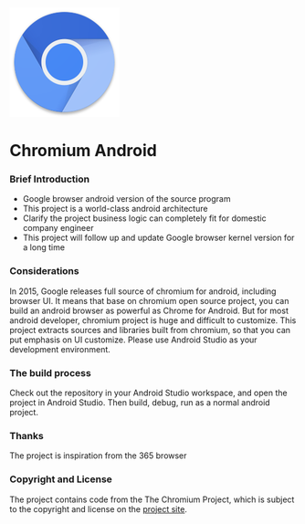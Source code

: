 ![Chromium Android](img/icons/icon.png)

# Chromium Android

### Brief Introduction
- Google browser android version of the source program
- This project is a world-class android architecture
- Clarify the project business logic can completely fit for domestic company engineer
- This project will follow up and update Google browser kernel version for a long time

### Considerations
In 2015, Google releases full source of chromium for android, including browser UI. It means that base on chromium open source project, you can build an android browser as powerful as Chrome for Android. But for most android developer, chromium project is huge and difficult to customize. This project extracts sources and libraries built from chromium, so that you can put emphasis on UI customize. Please use Android Studio as your development environment.
### The build process

Check out the repository in your Android Studio workspace, and open the project in Android Studio. Then build, debug, run as a normal android project.

### Thanks

The project is inspiration from the 365 browser

### Copyright and License

The project contains code from the The Chromium Project, which is subject to the copyright and license on the [project site](https://chromium.googlesource.com/chromium/src/+/master/LICENSE).